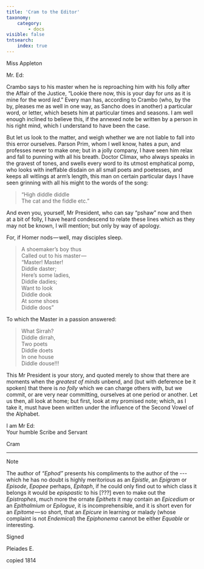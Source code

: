```yaml
---
title: 'Cram to the Editor'
taxonomy:
    category:
        - docs
visible: false
tntsearch:
    index: true
---
```


<div class="author">Miss Appleton</div>

Mr. Ed:

Crambo says to his master when he is reproaching him with his folly after the Affair of the Justice, “Lookie there now, this is your day for *uns* as it is mine for the word *led*.” Every man has, according to Crambo (who, by the by, pleases me as well in one way, as Sancho does in another) a particular word, or letter, which besets him at particular times and seasons. I am well enough inclined to believe this, if the annexed note be written by a person in his right mind, which I understand to have been the case.

But let us look to the matter, and weigh whether we are not liable to fall into this error ourselves. Parson Prim, whom I well know, hates a pun, and professes never to make one; but in a jolly company, I have seen him relax and fall to punning with all his breath. Doctor Climax, who always speaks in the gravest of tones, and swells every word to its utmost emphatical pomp, who looks with ineffable disdain on all small poets and poetesses, and keeps all witlings at arm’s length, this man on certain particular days I have seen grinning with all his might to the words of the song:    

> “High diddle diddle  
> The cat and the fiddle etc.”

And even you, yourself, Mr President, who can say “pshaw” now and then at a bit of folly, I have heard condescend to relate these lines which as they may not be known, I will mention; but only by way of apology.  

For, if Homer nods — well, may disciples sleep.

> A shoemaker’s boy thus  
> Called out to his master —   
> “Master! Master!  
> Diddle daster;  
> Here’s some ladies,  
> Diddle dadies;  
> Want to look  
> Diddle dook  
> At some shoes  
> Diddle doos”

To which the Master in a passion answered:

> What Sirrah?  
> Diddle dirrah,  
> Two poets  
> Diddle doets  
> In one house  
> Diddle douse!!!  

This Mr President is your story, and quoted merely to show that there are moments when the *greatest of minds* unbend, and (but with deference be it spoken) that there is *no folly* which we can charge others with, but we commit, or are very near committing, ourselves at one period or another. Let us then, all look at home; but first, look at my promised note; which, as I take it, must have been written under the influence of the Second Vowel of the Alphabet.

I am Mr Ed:  
Your humble Scribe and Servant  

Cram

---

<span class="title">Note</span>

The author of *“Ephod”* presents his compliments to the author of the --- which he has no doubt is highly meritorious as an *Epistle*, an *Epigram* or *Episode*, *Epopee* perhaps, *Epitaph*, if he could only find out to which class it belongs it would be *epispastic* to his <span data-tippy="illegible" class="red">[???]</span> even to make out the *Epistrophes*, much more the ornate *Epithets* it may contain an *Epicedium* or an *Epithalmium* or *Epilogue*, it is incomprehensible, and it is short even for an *Epitome* — so short, that an *Epicure* in learning or malady (whose complaint is not *Endemical*) the *Epiphonema* cannot be either *Equable* or interesting.

Signed

Pleiades E.

copied 1814